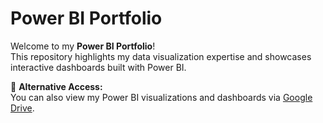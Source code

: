 # Power BI Portfolio

Welcome to my **Power BI Portfolio**!  
This repository highlights my data visualization expertise and showcases interactive dashboards built with Power BI.

📂 **Alternative Access:**  
You can also view my Power BI visualizations and dashboards via [Google Drive](https://drive.google.com/drive/folders/1Sen4mxjirEy73lB1xKG5xroPSwaK4Kud?usp=drive_link).
